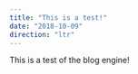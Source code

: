 ```yaml
---
title: "This is a test!"
date: "2018-10-09"
direction: "ltr"
---
```


This is a test of the blog engine!
